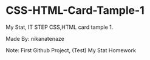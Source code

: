 # CSS-HTML-Card-Tample-1
My Stat, IT STEP CSS,HTML card tample 1.

Made By: nikanatenaze

Note: 
First Github Project, (Test)
My Stat Homework